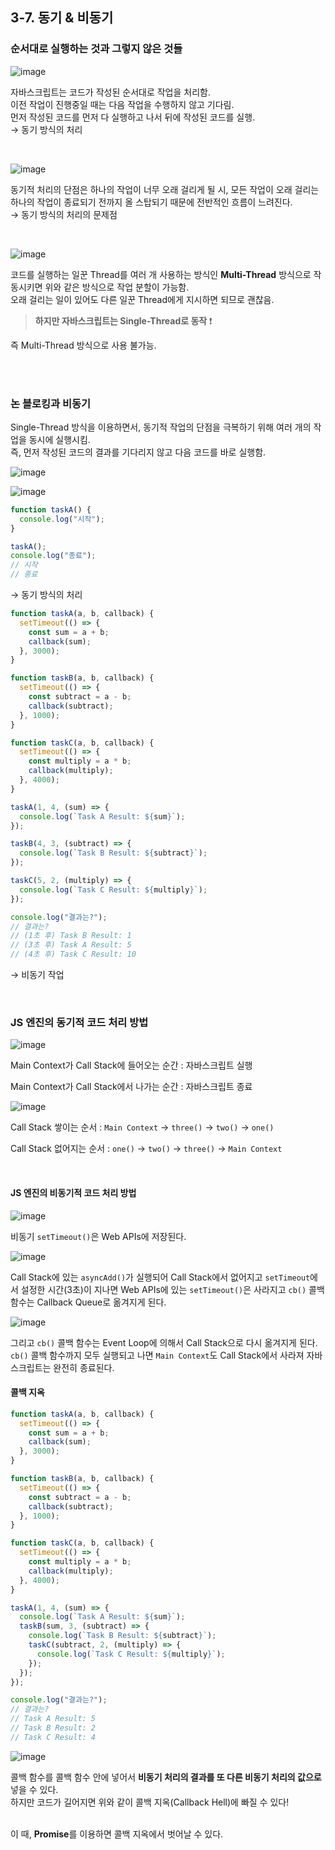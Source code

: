 ## 3-7. 동기 & 비동기

### 순서대로 실행하는 것과 그렇지 않은 것들

![image](https://user-images.githubusercontent.com/108778921/206095938-8038eb44-139c-40c8-a603-876fba9e0fb5.png)

자바스크립트는 코드가 작성된 순서대로 작업을 처리함.<br>
이전 작업이 진행중일 때는 다음 작업을 수행하지 않고 기다림.<br>
먼저 작성된 코드를 먼저 다 실행하고 나서 뒤에 작성된 코드를 실행.<br>
→ 동기 방식의 처리<br>

<br>

![image](https://user-images.githubusercontent.com/108778921/206096279-5ed19fe8-e8a3-44cf-bef4-021ef82d26e2.png)

동기적 처리의 단점은 하나의 작업이 너무 오래 걸리게 될 시,
모든 작업이 오래 걸리는 하나의 작업이 종료되기 전까지 올 스탑되기 때문에 전반적인 흐름이 느려진다.<br>
→ 동기 방식의 처리의 문제점<br>

<br>

![image](https://user-images.githubusercontent.com/108778921/206096478-ba63958f-672b-4a73-a52d-5cc3c09f9071.png)

코드를 실행하는 일꾼 Thread를 여러 개 사용하는 방식인
**Multi-Thread** 방식으로 작동시키면 위와 같은 방식으로 작업 분할이 가능함.<br>
오래 걸리는 일이 있어도 다른 일꾼 Thread에게 지시하면 되므로 괜찮음.

> **하지만 자바스크립트는 Single-Thread로 동작** ❗

즉 Multi-Thread 방식으로 사용 불가능.

<br>
<br>

### 논 블로킹과 비동기

Single-Thread 방식을 이용하면서, 동기적 작업의 단점을 극복하기 위해 여러 개의 작업을 동시에 실행시킴.<br>
즉, 먼저 작성된 코드의 결과를 기다리지 않고 다음 코드를 바로 실행함.<br>

![image](https://user-images.githubusercontent.com/108778921/206104059-d71ff5b6-30bc-44c3-abd2-59dbda5d055e.png)

![image](https://user-images.githubusercontent.com/108778921/206105105-7592dc0d-d698-4d64-96a5-1bfa9430aef3.png)

```jsx
function taskA() {
  console.log("시작");
}

taskA();
console.log("종료");
// 시작
// 종료
```

→ 동기 방식의 처리

```jsx
function taskA(a, b, callback) {
  setTimeout(() => {
    const sum = a + b;
    callback(sum);
  }, 3000);
}

function taskB(a, b, callback) {
  setTimeout(() => {
    const subtract = a - b;
    callback(subtract);
  }, 1000);
}

function taskC(a, b, callback) {
  setTimeout(() => {
    const multiply = a * b;
    callback(multiply);
  }, 4000);
}

taskA(1, 4, (sum) => {
  console.log(`Task A Result: ${sum}`);
});

taskB(4, 3, (subtract) => {
  console.log(`Task B Result: ${subtract}`);
});

taskC(5, 2, (multiply) => {
  console.log(`Task C Result: ${multiply}`);
});

console.log("결과는?");
// 결과는?
// (1초 후) Task B Result: 1
// (3초 후) Task A Result: 5
// (4초 후) Task C Result: 10
```

→ 비동기 작업

<br>

### JS 엔진의 동기적 코드 처리 방법

![image](https://user-images.githubusercontent.com/108778921/206108105-454fa94f-c6e6-4a24-a788-b3278e3bec57.png)

Main Context가 Call Stack에 들어오는 순간 : 자바스크립트 실행

Main Context가 Call Stack에서 나가는 순간 : 자바스크립트 종료

![image](https://user-images.githubusercontent.com/108778921/206108532-3d26087e-a23f-4439-94a6-f02595f8753b.png)

Call Stack 쌓이는 순서 : `Main Context` → `three()` → `two()` → `one()`<br>

Call Stack 없어지는 순서 : `one()` → `two()` → `three()` → `Main Context`<br>

<br>

#### JS 엔진의 비동기적 코드 처리 방법

![image](https://user-images.githubusercontent.com/108778921/206109678-02d8b861-a2a6-474a-9ec8-2386796c21d6.png)

비동기 `setTimeout()`은 Web APIs에 저장된다.

![image](https://user-images.githubusercontent.com/108778921/206109828-39fa89d5-b67a-47f0-a685-7a67f8f3554f.png)

Call Stack에 있는 `asyncAdd()`가 실행되어 Call Stack에서 없어지고
`setTimeout`에서 설정한 시간(3초)이 지나면
Web APIs에 있는 `setTimeout()`은 사라지고 `cb()` 콜백 함수는 Callback Queue로 옮겨지게 된다.

![image](https://user-images.githubusercontent.com/108778921/206110503-83cd5165-21b7-4f5a-a804-5d2b3cb3ea11.png)

그리고 `cb()` 콜백 함수는 Event Loop에 의해서 Call Stack으로 다시 옮겨지게 된다.
`cb()` 콜백 함수까지 모두 실행되고 나면 `Main Context`도 Call Stack에서 사라져 자바스크립트는 완전히 종료된다.

#### 콜백 지옥

```jsx
function taskA(a, b, callback) {
  setTimeout(() => {
    const sum = a + b;
    callback(sum);
  }, 3000);
}

function taskB(a, b, callback) {
  setTimeout(() => {
    const subtract = a - b;
    callback(subtract);
  }, 1000);
}

function taskC(a, b, callback) {
  setTimeout(() => {
    const multiply = a * b;
    callback(multiply);
  }, 4000);
}

taskA(1, 4, (sum) => {
  console.log(`Task A Result: ${sum}`);
  taskB(sum, 3, (subtract) => {
    console.log(`Task B Result: ${subtract}`);
    taskC(subtract, 2, (multiply) => {
      console.log(`Task C Result: ${multiply}`);
    });
  });
});

console.log("결과는?");
// 결과는?
// Task A Result: 5
// Task B Result: 2
// Task C Result: 4
```

![image](https://user-images.githubusercontent.com/108778921/206111861-e6c903fd-0c43-44f7-a8fc-8fc5350db889.png)

콜백 함수를 콜백 함수 안에 넣어서
**비동기 처리의 결과를 또 다른 비동기 처리의 값으로** 넣을 수 있다.<br>
하지만 코드가 길어지면 위와 같이 콜백 지옥(Callback Hell)에 빠질 수 있다!<br>
<br>

이 때, **Promise**를 이용하면 콜백 지옥에서 벗어날 수 있다.

